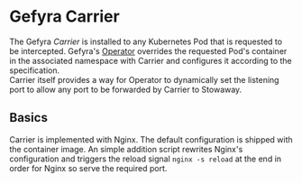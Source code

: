 # Gefyra Carrier
The Gefyra _Carrier_ is installed to any Kubernetes Pod that is requested to be intercepted. Gefyra's 
[Operator](../operator) overrides the requested Pod's container in the associated namespace with Carrier and configures 
it according to the specification.  
Carrier itself provides a way for Operator to dynamically set the listening port to allow any port to be forwarded by
Carrier to Stowaway.

## Basics
Carrier is implemented with Nginx. The default configuration is shipped with the container image. An simple addition
script rewrites Nginx's configuration and triggers the reload signal `nginx -s reload` at the end in order for Nginx
so serve the required port.

